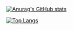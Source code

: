 
[![Anurag's GitHub stats](https://github-readme-stats.vercel.app/api?username=ethan-r-gallup&count_private=true)](https://github.com/anuraghazra/github-readme-stats)

[![Top Langs](https://github-readme-stats.vercel.app/api/top-langs/?username=ethan-r-gallup&hide=jupyter%20notebook&langs_count=6&layout=compact&card_width=445)](https://github.com/anuraghazra/github-readme-stats)

